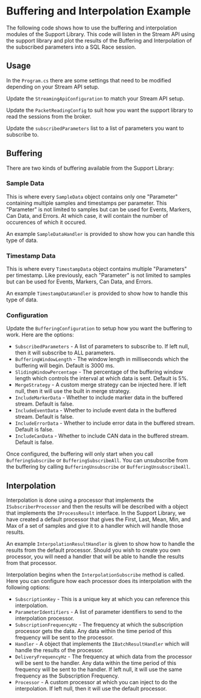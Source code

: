 ﻿# Buffering and Interpolation Example
The following code shows how to use the buffering and interpolation modules of the Support Library.
This code will listen in the Stream API using the support library and plot the results of the Buffering and Interpolation of the subscribed parameters into a SQL Race session.

## Usage
In the `Program.cs` there are some settings that need to be modified depending on your Stream API setup.

Update the `StreamingApiConfiguration` to match your Stream API setup.

Update the `PacketReadingConfig` to suit how you want the support library to read the sessions from the broker.

Update the `subscribedParameters` list to a list of parameters you want to subscribe to.

## Buffering
There are two kinds of buffering available from the Support Library:

### Sample Data
This is where every `SampleData` object contains only one "Parameter" containing multiple samples and timestamps per parameter.
This "Parameter" is not limited to samples but can be used for Events, Markers, Can Data, and Errors. At which case, it will contain the number of occurences of which it occured.

An example `SampleDataHandler` is provided to show how you can handle this type of data.

### Timestamp Data
This is where every `TimestampData` object contains multiple "Parameters" per timestamp.
Like previously, each "Parameter" is not limited to samples but can be used for Events, Markers, Can Data, and Errors.

An example `TimestampDataHandler` is provided to show how to handle this type of data.

### Configuration
Update the `BufferingConfiguration` to setup how you want the buffering to work. Here are the options:

- `SubscribedParameters` - A list of parameters to subscribe to. If left null, then it will subscribe to ALL parameters.
- `BufferingWindowLength` - The window length in milliseconds which the buffering will begin. Default is 3000 ms.
- `SlidingWindowPercentage` - The percentage of the buffering window length which controls the interval at which data is sent. Default is 5%.
- `MergeStrategy` - A custom merge strategy can be injected here. If left null, then it will use the built in merge strategy.
- `IncludeMarkerData` - Whether to include marker data in the buffered stream. Default is false.
- `IncludeEventData` - Whether to include event data in the buffered stream. Default is false.
- `IncludeErrorData` - Whether to include error data in the buffered stream. Default is false.
- `IncludeCanData` - Whether to include CAN data in the buffered stream. Default is false.

Once configured, the buffering will only start when you call `BufferingSubscribe` or `BufferingSubscribeAll`.
You can unsubscribe from the buffering by calling `BufferingUnsubscribe` or `BufferingUnsubscribeAll`.

## Interpolation
Interpolation is done using a processor that implements the `ISubscriberProcessor` and then the results will be described with a object that implements the `IProcessResult` interface.
In the Support Library, we have created a default processor that gives the First, Last, Mean, Min, and Max of a set of samples and give it to a handler which will handle those results.

An example `InterpolationResultHandler` is given to show how to handle the results from the default processor.
Should you wish to create you own processor, you will need a handler that will be able to handle the results from that processor.

Interpolation begins when the `InterpolationSubscribe` method is called. Here you can configure how each processor does its interpolation with the following options:
- `SubscriptionKey` - This is a unique key at which you can reference this interpolation.
- `ParameterIdentifiers` - A list of parameter identifiers to send to the interpolation processor.
- `SubscriptionFrequencyHz` - The frequency at which the subscription processor gets the data. Any data within the time period of this frequency will be sent to the processor.
- `Handler` - A object that implements the `IBatchResultHandler` which will handle the results of the processor.
- `DeliveryFrequencyHz` - The frequency at which data from the processor will be sent to the handler. Any data within the time period of this frequency will be sent to the handler. If left null, it will use the same frequency as the Subscription Frequency.
- `Processor` - A custom processor at which you can inject to do the interpolation. If left null, then it will use the default processor.

